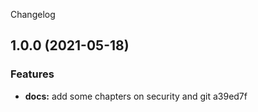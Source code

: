 Changelog
## 1.0.0 (2021-05-18)


### Features

* **docs:** add some chapters on security and git a39ed7f
